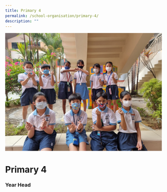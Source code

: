 ```yaml
---
title: Primary 4
permalink: /school-organisation/primary-4/
description: ""
---
```

![](/images/20220222_105510-scaled.jpg)

# **Primary 4**

### Year Head


